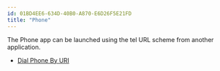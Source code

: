 ```yaml
---
id: 01BD4EE6-634D-40B0-A870-E6D26F5E21FD
title: "Phone"
---
```


The Phone app can be launched using the tel URL scheme from another application.


-   [Dial Phone By URI](/Recipes/ios/shared_resources/Phone/dial-phone-uri)
